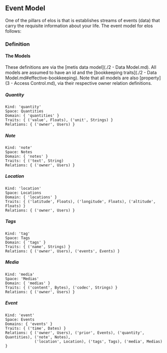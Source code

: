 Event Model
-----------

One of the pillars of elos is that is establishes streams of events (data) that carry the requisite information about your life. The event model for elos follows:

### Definition

#### The Models

These definitions are via the [metis data model](./2 - Data Model.md). All models are assumed to have an id and the [bookkeeping traits](./2 - Data Model.md#effective-bookkeeping). Note that all models are also [property](3 - Access Control.md), via their respective owner relation definitions.

##### Quantity

    Kind: 'quantity'
    Space: Quantities
    Domain: { 'quantities' }
    Traits: { ('value', Floats), ('unit', Strings) }
    Relations: { ('owner', Users) }

##### Note

    Kind: 'note'
    Space: Notes
    Domain: { 'notes' }
    Traits: { ('text', String)
    Relations: { ('owner', Users) }

##### Location

    Kind: 'location'
    Space: Locations
    Domain: { 'locations' }
    Traits: { ('latitude', Floats), ('longitude', Floats), ('altitude', Floats) }
    Relations: { ('owner', Users) }

##### Tags

    Kind: 'tag'
    Space: Tags
    Domain: { 'tags' }
    Traits: { ('name', Strings) }
    Relations: { ('owner', Users), ('events', Events) }

##### Media

    Kind: 'media'
    Space: 'Medias'
    Domain: { 'medias' }
    Traits: { ('content', Bytes), ('codec', Strings) }
    Relations: { ('owner', Users) }

##### Event

    Kind: 'event'
    Space: Events
    Domains: { 'events' }
    Traits: { ('time', Dates) }
    Relations: { ('owner', Users), ('prior', Events), ('quantity', Quantities), ('note', Notes),
                 ('location', Location), ('tags', Tags), ('media', Medias) }
